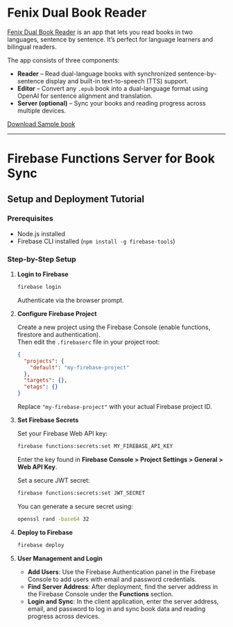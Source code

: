 # Fenix Dual Book Reader

[Fenix Dual Book Reader](https://artemdusan.github.io/fenix/) is an app that lets you read books in two languages, sentence by sentence. It’s perfect for language learners and bilingual readers.

The app consists of three components:

- **Reader** – Read dual-language books with synchronized sentence-by-sentence display and built-in text-to-speech (TTS) support.
- **Editor** – Convert any `.epub` book into a dual-language format using OpenAI for sentence alignment and translation.
- **Server (optional)** – Sync your books and reading progress across multiple devices.

[Download Sample book]( https://github.com/artemdusan/fenix/blob/07baabba6582c09b36695fbeae50992eef605bab/books/Sample%20Book_en_es.json)

---

# Firebase Functions Server for Book Sync

## Setup and Deployment Tutorial

### Prerequisites

- Node.js installed
- Firebase CLI installed (`npm install -g firebase-tools`)

### Step-by-Step Setup

1. **Login to Firebase**

   ```bash
   firebase login
   ```

   Authenticate via the browser prompt.

2. **Configure Firebase Project**

   Create a new project using the Firebase Console (enable functions, firestore and authentication).  
   Then edit the `.firebaserc` file in your project root:

   ```json
   {
     "projects": {
       "default": "my-firebase-project"
     },
     "targets": {},
     "etags": {}
   }
   ```

   Replace `"my-firebase-project"` with your actual Firebase project ID.

3. **Set Firebase Secrets**

   Set your Firebase Web API key:

   ```bash
   firebase functions:secrets:set MY_FIREBASE_API_KEY
   ```

   Enter the key found in **Firebase Console > Project Settings > General > Web API Key**.

   Set a secure JWT secret:

   ```bash
   firebase functions:secrets:set JWT_SECRET
   ```

   You can generate a secure secret using:

   ```bash
   openssl rand -base64 32
   ```

4. **Deploy to Firebase**

   ```bash
   firebase deploy
   ```

5. **User Management and Login**

   - **Add Users**: Use the Firebase Authentication panel in the Firebase Console to add users with email and password credentials.
   - **Find Server Address**: After deployment, find the server address in the Firebase Console under the **Functions** section.
   - **Login and Sync**: In the client application, enter the server address, email, and password to log in and sync book data and reading progress across devices.
